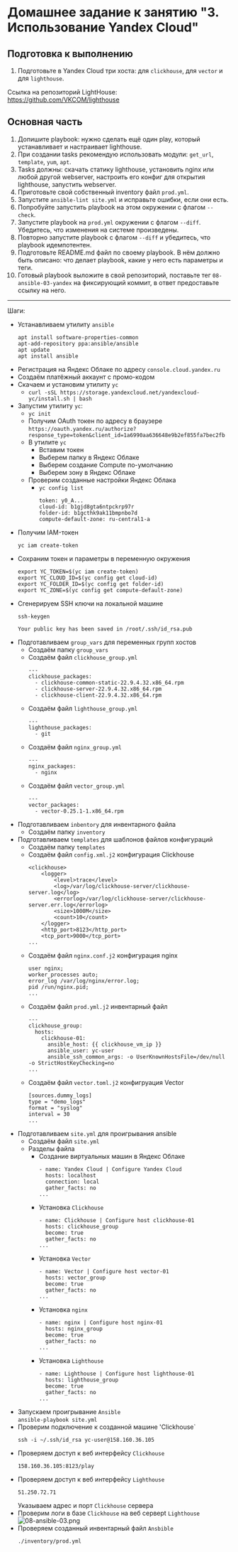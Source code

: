 # Домашнее задание к занятию "3. Использование Yandex Cloud"

## Подготовка к выполнению

1. Подготовьте в Yandex Cloud три хоста: для `clickhouse`, для `vector` и для `lighthouse`.

Ссылка на репозиторий LightHouse: https://github.com/VKCOM/lighthouse

## Основная часть

1. Допишите playbook: нужно сделать ещё один play, который устанавливает и настраивает lighthouse.
2. При создании tasks рекомендую использовать модули: `get_url`, `template`, `yum`, `apt`.
3. Tasks должны: скачать статику lighthouse, установить nginx или любой другой webserver, настроить его конфиг для открытия lighthouse, запустить webserver.
4. Приготовьте свой собственный inventory файл `prod.yml`.
5. Запустите `ansible-lint site.yml` и исправьте ошибки, если они есть.
6. Попробуйте запустить playbook на этом окружении с флагом `--check`.
7. Запустите playbook на `prod.yml` окружении с флагом `--diff`. Убедитесь, что изменения на системе произведены.
8. Повторно запустите playbook с флагом `--diff` и убедитесь, что playbook идемпотентен.
9. Подготовьте README.md файл по своему playbook. В нём должно быть описано: что делает playbook, какие у него есть параметры и теги.
10. Готовый playbook выложите в свой репозиторий, поставьте тег `08-ansible-03-yandex` на фиксирующий коммит, в ответ предоставьте ссылку на него.

---


Шаги:
- Устанавливаем утилиту `ansible`  
    ```
    apt install software-properties-common
    apt-add-repository ppa:ansible/ansible
    apt update
    apt install ansible
    ```
- Регистрация на Яндекс Облаке по адресу `console.cloud.yandex.ru`  
- Создаём платёжный аккаунт с промо-кодом  
- Скачаем и установим утилиту `yc`  
    - `curl -sSL https://storage.yandexcloud.net/yandexcloud-yc/install.sh | bash`  
- Запустим утилиту `yc`:    
    - `yc init`  
    - Получим OAuth токен по адресу в браузере `https://oauth.yandex.ru/authorize?response_type=token&client_id=1a6990aa636648e9b2ef855fa7bec2fb`  
    - В утилите `yc`    
        - Вставим токен  
        - Выберем папку в Яндекс Облаке  
        - Выберем создание Compute по-умолчанию  
        - Выберем зону в Яндекс Облаке  
    - Проверим созданные настройки Яндекс Облака    
        - `yc config list`
            ```
            token: y0_A...
            cloud-id: b1gjd8gta6ntpckrp97r
            folder-id: b1gcthk9ak11bmpnbo7d
            compute-default-zone: ru-central1-a
            ```
- Получим IAM-токен  
    ```
    yc iam create-token
    ```
- Сохраним токен и параметры в переменную окружения  
    ```
    export YC_TOKEN=$(yc iam create-token)
    export YC_CLOUD_ID=$(yc config get cloud-id)
    export YC_FOLDER_ID=$(yc config get folder-id)
    export YC_ZONE=$(yc config get compute-default-zone)
    ```
- Сгенерируем SSH ключи на локальной машине  
    ```
    ssh-keygen
    ```
    ```
    Your public key has been saved in /root/.ssh/id_rsa.pub
    ```
- Подготавливаем `group_vars` для переменных групп хостов
    - Создаём папку `group_vars`
    - Создаём файл `clickhouse_group.yml`
        ```
        ---
        clickhouse_packages:
          - clickhouse-common-static-22.9.4.32.x86_64.rpm
          - clickhouse-server-22.9.4.32.x86_64.rpm
          - clickhouse-client-22.9.4.32.x86_64.rpm
        ```
    - Создаём файл `lighthouse_group.yml`
        ```
        ---
        lighthouse_packages: 
          - git

        ```
    - Создаём файл `nginx_group.yml`
        ```
        ---
        nginx_packages: 
          - nginx
        ```
    - Создаём файл `vector_group.yml`
        ```
        ---
        vector_packages: 
          - vector-0.25.1-1.x86_64.rpm
        ```
- Подготавливаем `inbentory` для инвентарного файла
    - Создаём папку `inventory`
- Подготавливаем `templates` для шаблонов файлов конфигураций
    - Создаём папку `templates`
    - Создаём файл `config.xml.j2` конфигурация Clickhouse
        ```
        <clickhouse>
            <logger>
                <level>trace</level>
                <log>/var/log/clickhouse-server/clickhouse-server.log</log>
                <errorlog>/var/log/clickhouse-server/clickhouse-server.err.log</errorlog>
                <size>1000M</size>
                <count>10</count>
            </logger>
            <http_port>8123</http_port>
            <tcp_port>9000</tcp_port>
        ...
        ```
    - Создаём файл `nginx.conf.j2` конфигурация nginx
        ```
        user nginx;
        worker_processes auto;
        error_log /var/log/nginx/error.log;
        pid /run/nginx.pid;
        ...
        ```
    - Создаём файл `prod.yml.j2` инвентарный файл
        ```
        ---
        clickhouse_group:
          hosts:
            clickhouse-01:
              ansible_host: {{ clickhouse_vm_ip }}
              ansible_user: yc-user
              ansible_ssh_common_args: -o UserKnownHostsFile=/dev/null -o StrictHostKeyChecking=no
        ...
        ```
    - Создаём файл `vector.toml.j2` конфигруация Vector
        ```
        [sources.dummy_logs]
        type = "demo_logs"
        format = "syslog"
        interval = 30
        ...
        ```
- Подготавливаем `site.yml` для проигрывания ansible
    - Создаём файл `site.yml`
    - Разделы файла
        - Создание виртуальных машин в Яндекс Облаке
            ```
            - name: Yandex Cloud | Configure Yandex Cloud
              hosts: localhost
              connection: local
              gather_facts: no
            ...
            ```
        - Установка `Clickhouse`
            ```
            - name: Clickhouse | Configure host clickhouse-01
              hosts: clickhouse_group
              become: true
              gather_facts: no
            ...
            ```
        - Установка `Vector`
            ```
            - name: Vector | Configure host vector-01
              hosts: vector_group
              become: true
              gather_facts: no
            ...
            ```
        - Установка `nginx`
            ```
            - name: nginx | Configure host nginx-01
              hosts: nginx_group
              become: true
              gather_facts: no
            ...
            ```
        - Установка `Lighthouse`
            ```
            - name: Lighthouse | Configure host lighthouse-01
              hosts: lighthouse_group
              become: true
              gather_facts: no
            ...
            ```
- Запускаем проигрывание `Ansible`  
    `ansible-playbook site.yml`
- Проверим подключение к созданной машине 'Clickhouse`
    ```
    ssh -i ~/.ssh/id_rsa yc-user@158.160.36.105
    ```
- Проверяем доступ к веб интерфейсу `Clickhouse`  
    ```
    158.160.36.105:8123/play
    ```
- Проверяем доступ к веб интерфейсу `Lighthouse` 
    ``` 
    51.250.72.71
    ```  
    Указываем адрес и порт `Clickhouse` сервера  
- Проверим логи в базе `Clickhouse` на веб серверt `Lighthouse`  
    ![08-ansible-03.png](08-ansible-03.png)
- Проверяем созданный инвентарный файл `Ansbible`  
    ```
    ./inventory/prod.yml
    ```

